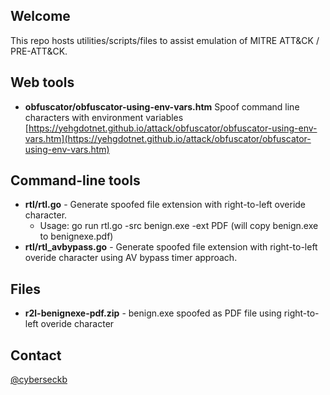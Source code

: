 ## Welcome

This repo hosts utilities/scripts/files to assist emulation of MITRE ATT&CK / PRE-ATT&CK.


## Web tools

* **obfuscator/obfuscator-using-env-vars.htm** Spoof command line characters with environment variables [https://yehgdotnet.github.io/attack/obfuscator/obfuscator-using-env-vars.htm](https://yehgdotnet.github.io/attack/obfuscator/obfuscator-using-env-vars.htm)

## Command-line tools

* **rtl/rtl.go**  - Generate spoofed file extension with right-to-left overide character.
  * Usage: go run rtl.go -src benign.exe -ext PDF (will copy benign.exe to benignexe.pdf)
* **rtl/rtl_avbypass.go**  - Generate spoofed file extension with right-to-left overide character using AV bypass timer approach.

## Files

* **r2l-benignexe-pdf.zip** -  benign.exe spoofed as PDF file using right-to-left overide character

## Contact

[@cyberseckb](https://twitter.com/CyberSecKB)
